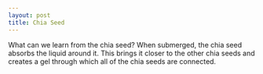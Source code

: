 ```yaml
---
layout: post
title: Chia Seed
---
```


What can we learn from the chia seed? When submerged, the chia seed absorbs the liquid around it. This brings it closer to the other chia seeds and creates a gel through which all of the chia seeds are connected.